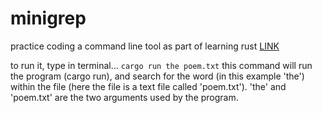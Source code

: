 # minigrep

practice coding a command line tool as part of learning rust
[LINK](https://doc.rust-lang.org/book/ch12-00-an-io-project.html)

to run it, type in terminal... `cargo run the poem.txt`
this command will run the program (cargo run), and search for the word (in this example 'the') within the file (here the file is a text file called 'poem.txt'). 'the' and 'poem.txt' are the two arguments used by the program.
